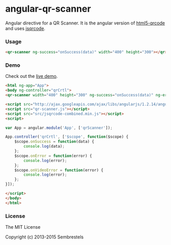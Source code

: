 angular-qr-scanner
==================

Angular directive for a QR Scanner. It is the angular version of [html5-qrcode](https://github.com/dwa012/html5-qrcode) and uses [jsqrcode](https://github.com/LazarSoft/jsqrcode).

### Usage

```html
<qr-scanner ng-success="onSuccess(data)" width="400" height="300"></qr>
```

### Demo

Check out the [live demo](http://sembrestels.github.io/angular-qr-scanner/).

```html
<html ng-app="App">
<body ng-controller="qrCrtl">
<qr-scanner width="400" height="300" ng-success="onSuccess(data)" ng-error="onError(error)" />

<script src="http://ajax.googleapis.com/ajax/libs/angularjs/1.2.14/angular.js"></script>
<script src="qr-scanner.js"></script>
<script src="src/jsqrcode-combined.min.js"></script>
<script>

var App = angular.module('App', ['qrScanner']);

App.controller('qrCrtl', ['$scope', function($scope) {
    $scope.onSuccess = function(data) {
        console.log(data);
    };
    $scope.onError = function(error) {
        console.log(error);
    };
    $scope.onVideoError = function(error) {
        console.log(error);
    };
}]);

</script>
</body>
</html>
```

### License
The MIT License

Copyright (c) 2013-2015 Sembrestels
